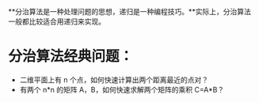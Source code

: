 **分治算法是一种处理问题的思想，递归是一种编程技巧。**实际上，分治算法一般都比较适合用递归来实现。

# 分治算法经典问题：

- 二维平面上有 n 个点，如何快速计算出两个距离最近的点对？
- 有两个 n\*n 的矩阵 A，B，如何快速求解两个矩阵的乘积 C=A\*B？

